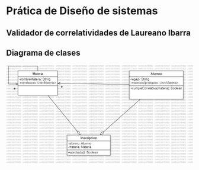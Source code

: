 # Prática de Diseño de sistemas
## Validador de correlatividades de Laureano Ibarra
## Diagrama de clases
![Diagrama de clases](validador-correlativas.jpg)
